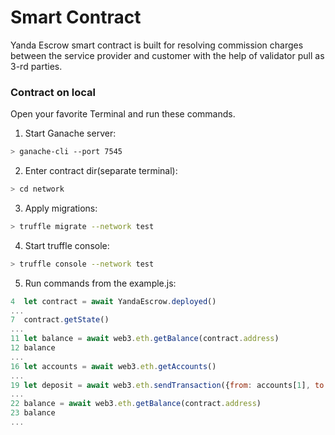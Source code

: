 # Smart Contract

Yanda Escrow smart contract is built for resolving commission charges between the service provider and customer with the help of validator pull as 3-rd parties.

### Contract on local

Open your favorite Terminal and run these commands.

1. Start Ganache server:
```sh
> ganache-cli --port 7545
```

2. Enter contract dir(separate terminal):
```sh
> cd network
```

3. Apply migrations:
```sh
> truffle migrate --network test
```

4. Start truffle console:
```sh
> truffle console --network test
```

5. Run commands from the example.js:
```js
4  let contract = await YandaEscrow.deployed()
...
7  contract.getState()
...
11 let balance = await web3.eth.getBalance(contract.address)
12 balance
...
16 let accounts = await web3.eth.getAccounts()
...
19 let deposit = await web3.eth.sendTransaction({from: accounts[1], to: contract.address, value: 30})
...
22 balance = await web3.eth.getBalance(contract.address)
23 balance
...
```
